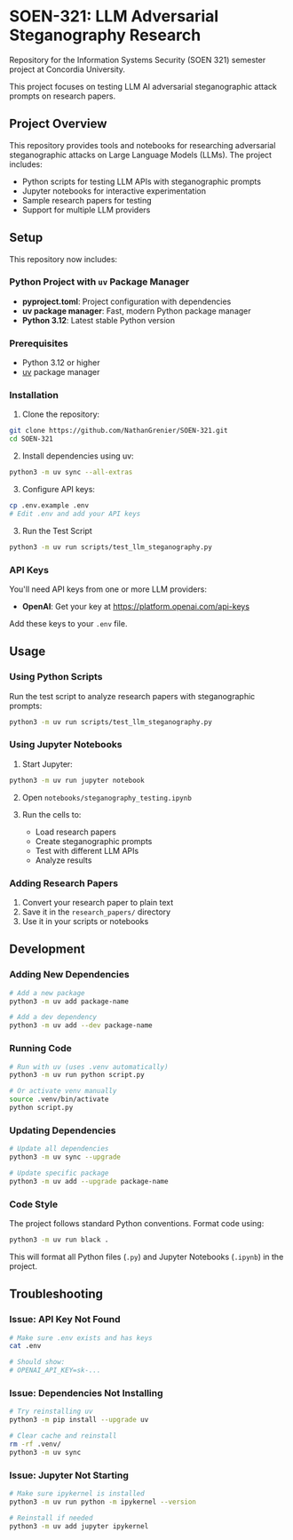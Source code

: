 # SOEN-321: LLM Adversarial Steganography Research

Repository for the Information Systems Security (SOEN 321) semester project at Concordia University.

This project focuses on testing LLM AI adversarial steganographic attack prompts on research papers.

## Project Overview

This repository provides tools and notebooks for researching adversarial steganographic attacks on Large Language Models (LLMs). The project includes:

- Python scripts for testing LLM APIs with steganographic prompts
- Jupyter notebooks for interactive experimentation
- Sample research papers for testing
- Support for multiple LLM providers

## Setup

This repository now includes:

### Python Project with `uv` Package Manager
- **pyproject.toml**: Project configuration with dependencies
- **uv package manager**: Fast, modern Python package manager
- **Python 3.12**: Latest stable Python version

### Prerequisites

- Python 3.12 or higher
- [uv](https://github.com/astral-sh/uv) package manager

### Installation

1. Clone the repository:
```bash
git clone https://github.com/NathanGrenier/SOEN-321.git
cd SOEN-321
```

2. Install dependencies using uv:
```bash
python3 -m uv sync --all-extras
```

3. Configure API keys:
```bash
cp .env.example .env
# Edit .env and add your API keys
```

3. Run the Test Script

```bash
python3 -m uv run scripts/test_llm_steganography.py
```

### API Keys

You'll need API keys from one or more LLM providers:

- **OpenAI**: Get your key at https://platform.openai.com/api-keys

Add these keys to your `.env` file.

## Usage

### Using Python Scripts

Run the test script to analyze research papers with steganographic prompts:

```bash
python3 -m uv run scripts/test_llm_steganography.py
```

### Using Jupyter Notebooks

1. Start Jupyter:
```bash
python3 -m uv run jupyter notebook
```

2. Open `notebooks/steganography_testing.ipynb`

3. Run the cells to:
   - Load research papers
   - Create steganographic prompts
   - Test with different LLM APIs
   - Analyze results

### Adding Research Papers

1. Convert your research paper to plain text
2. Save it in the `research_papers/` directory
3. Use it in your scripts or notebooks

## Development

### Adding New Dependencies

```bash
# Add a new package
python3 -m uv add package-name

# Add a dev dependency
python3 -m uv add --dev package-name
```

### Running Code

```bash
# Run with uv (uses .venv automatically)
python3 -m uv run python script.py

# Or activate venv manually
source .venv/bin/activate
python script.py
```

### Updating Dependencies

```bash
# Update all dependencies
python3 -m uv sync --upgrade

# Update specific package
python3 -m uv add --upgrade package-name
```

### Code Style

The project follows standard Python conventions. Format code using:

```bash
python3 -m uv run black .
```

This will format all Python files (`.py`) and Jupyter Notebooks (`.ipynb`) in the project.

## Troubleshooting

### Issue: API Key Not Found

```bash
# Make sure .env exists and has keys
cat .env

# Should show:
# OPENAI_API_KEY=sk-...
```

### Issue: Dependencies Not Installing

```bash
# Try reinstalling uv
python3 -m pip install --upgrade uv

# Clear cache and reinstall
rm -rf .venv/
python3 -m uv sync
```

### Issue: Jupyter Not Starting

```bash
# Make sure ipykernel is installed
python3 -m uv run python -m ipykernel --version

# Reinstall if needed
python3 -m uv add jupyter ipykernel
```